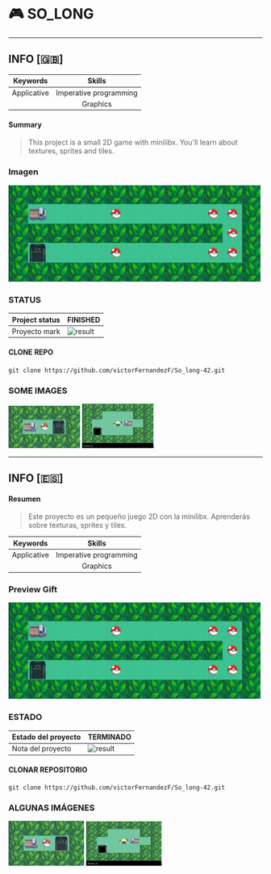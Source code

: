 # :video_game:  SO_LONG

<hr>

## INFO [:gb:]

|   Keywords   |           Skills          |
|--------------|:-------------------------:|
| Applicative  |   Imperative programming  |
|              |          Graphics         |

#### Summary
> This project is a small 2D game with minilibx. You'll learn about textures, sprites and tiles.

### Imagen
<img src="./preview_img/preview.gif" width=500px>

### STATUS

| Project status | FINISHED          |
|--------------|---------------------------|
| Proyecto mark |  ![result](https://img.shields.io/badge/RESULT-125%25-green) |

#### CLONE REPO
~~~~~
git clone https://github.com/victorFernandezF/So_long-42.git
~~~~~

### SOME IMAGES
<img href = "./preview_img/ScreenShots/Mandatory/map_1.png" src="./preview_img/ScreenShots/Mandatory/map_1.png" width=142px>
<img href = "./preview_img/ScreenShots/Mandatory/map_1.png" src="./preview_img/ScreenShots/Bonus/map_1.png" width=142px height="88px">

<hr>

## INFO [:es:]

#### Resumen 
> Este proyecto es un pequeño juego 2D con la minilibx. Aprenderás sobre texturas, sprites y tiles.

|   Keywords   |           Skills          |
|--------------|:-------------------------:|
| Applicative  |   Imperative programming  |
|              |          Graphics         |

### Preview Gift
<img src="./preview_img/preview.gif" width=500px>  

### ESTADO

| Estado del proyecto | TERMINADO          |
|--------------|---------------------------|
| Nota del proyecto   |  ![result](https://img.shields.io/badge/RESULTADO-125%25-green) |


#### CLONAR REPOSITORIO
~~~~~
git clone https://github.com/victorFernandezF/So_long-42.git
~~~~~

### ALGUNAS IMÁGENES
<img href = "./preview_img/ScreenShots/Mandatory/map_1.png" src="./preview_img/ScreenShots/Mandatory/map_1.png" width=150px>
<img href = "./preview_img/ScreenShots/Mandatory/map_1.png" src="./preview_img/ScreenShots/Bonus/map_1.png" width=150px height="88px">